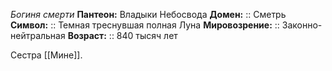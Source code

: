 *Богиня смерти*
**Пантеон:** Владыки Небосвода
**Домен:** :: Сметрь
**Символ:**        :: Темная треснувшая полная Луна
**Мировозрение:**   :: Законно-нейтральная
**Возраст:**     :: 840 тысяч лет

Сестра [[Мине]].